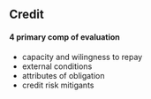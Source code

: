 
## Credit 
#### 4 primary comp of evaluation
- capacity and wilingness to repay
- external conditions
- attributes of obligation
- credit risk mitigants

